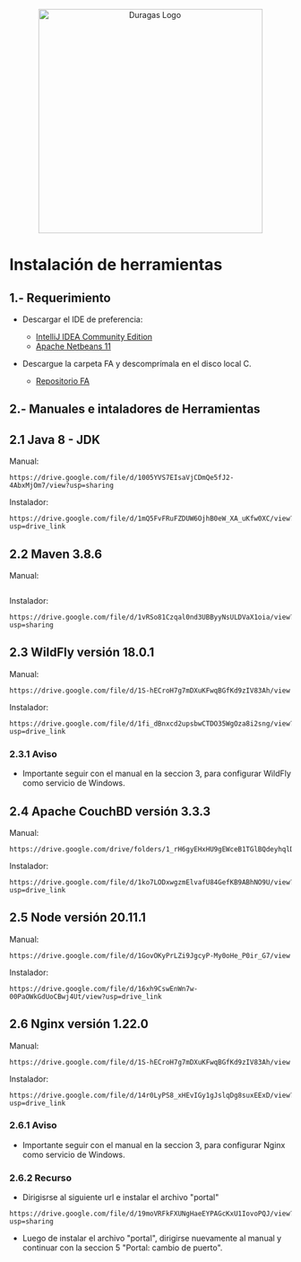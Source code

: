 <p align="center"><a href="#" target="_blank"><img src="https://duragaspromo.com/img/logo.png" width="400" alt="Duragas Logo"></a></p>

# Instalación de herramientas

## 1.- Requerimiento
 - Descargar el IDE de preferencia:
    * [IntelliJ IDEA Community Edition](https://www.jetbrains.com/idea/download/?section=windows) 
    * [Apache Netbeans 11](https://netbeans.apache.org/front/main/download/nb113/nb113/)

- Descargue la carpeta FA y descomprímala en el disco local C.
    
    * [Repositorio FA](https://drive.google.com/file/d/1kmpbFILFFnK4La8TzXObSw-BF5HgOWaB/view?usp=sharing) 

## 2.- Manuales e intaladores de Herramientas

## 2.1 Java 8 - JDK

Manual: 
``` 
https://drive.google.com/file/d/1005YVS7EIsaVjCDmQe5fJ2-4AbxMjOm7/view?usp=sharing
```
Instalador: 
``` 
https://drive.google.com/file/d/1mQ5FvFRuFZDUW6OjhB0eW_XA_uKfw0XC/view?usp=drive_link
```

## 2.2 Maven 3.8.6

Manual: 
``` 
```
Instalador: 
``` 
https://drive.google.com/file/d/1vRSo81Czqal0nd3UBByyNsULDVaX1oia/view?usp=sharing
```

## 2.3 WildFly versión 18.0.1 
Manual: 
``` 
https://drive.google.com/file/d/1S-hECroH7g7mDXuKFwqBGfKd9zIV83Ah/view
```
Instalador: 
``` 
https://drive.google.com/file/d/1fi_dBnxcd2upsbwCTDO35WgOza8i2sng/view?usp=drive_link
```
### 2.3.1 Aviso
- Importante seguir con el manual en la seccion 3, para configurar WildFly como servicio de Windows. 


## 2.4 Apache CouchBD versión 3.3.3

Manual: 
``` 
https://drive.google.com/drive/folders/1_rH6gyEHxHU9gEWceB1TGlBQdeyhqlD0
```
Instalador: 
``` 
https://drive.google.com/file/d/1ko7LODxwgzmElvafU84GefKB9ABhNO9U/view?usp=drive_link
```
## 2.5 Node versión 20.11.1
Manual: 
``` 
https://drive.google.com/file/d/1GovOKyPrLZi9JgcyP-My0oHe_P0ir_G7/view
```
Instalador: 
``` 
https://drive.google.com/file/d/16xh9CswEnWn7w-00PaOWkGdUoCBwj4Ut/view?usp=drive_link
```

## 2.6 Nginx versión 1.22.0

Manual: 
``` 
https://drive.google.com/file/d/1S-hECroH7g7mDXuKFwqBGfKd9zIV83Ah/view
```
Instalador: 
``` 
https://drive.google.com/file/d/14r0LyPS8_xHEvIGy1gJslqDg8suxEExD/view?usp=drive_link
```
### 2.6.1 Aviso
- Importante seguir con el manual en la seccion 3, para configurar Nginx como servicio de Windows.

### 2.6.2 Recurso
- Dirigisrse al siguiente url e instalar el archivo "portal"
``` 
https://drive.google.com/file/d/19moVRFkFXUNgHaeEYPAGcKxU1IovoPQJ/view?usp=sharing
```
- Luego de instalar el archivo "portal", dirigirse nuevamente al manual y continuar con la seccion 5 "Portal: cambio de puerto".